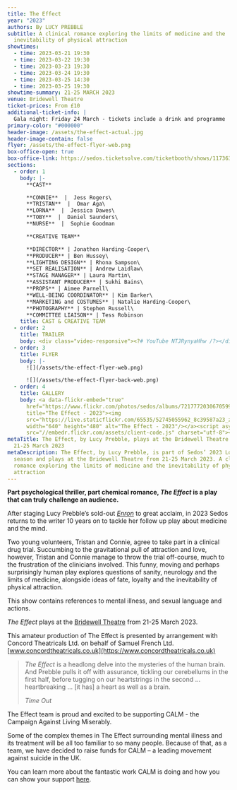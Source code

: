 ```yaml
---
title: The Effect
year: "2023"
authors: By LUCY PREBBLE
subtitle: A clinical romance exploring the limits of medicine and the
  inevitability of physical attraction
showtimes:
  - time: 2023-03-21 19:30
  - time: 2023-03-22 19:30
  - time: 2023-03-23 19:30
  - time: 2023-03-24 19:30
  - time: 2023-03-25 14:30
  - time: 2023-03-25 19:30
showtime-summary: 21-25 MARCH 2023
venue: Bridewell Theatre
ticket-prices: From £10
additional-ticket-info: |
  Gala night: Friday 24 March - tickets include a drink and programme
primary-color: "#000000"
header-image: /assets/the-effect-actual.jpg
header-image-contain: false
flyer: /assets/the-effect-flyer-web.png
box-office-open: true
box-office-link: https://sedos.ticketsolve.com/ticketbooth/shows/1173635529
sections:
  - order: 1
    body: |-
      **CAST**

      **CONNIE**  |  Jess Rogers\
      **TRISTAN**  |  Omar Aga\
      **LORNA**  |  Jessica Dawes\
      **TOBY**  |  Daniel Saunders\
      **NURSE**  |  Sophie Goodman

      **CREATIVE TEAM**

      **DIRECTOR** | Jonathon Harding-Cooper\
      **PRODUCER** | Ben Hussey\
      **LIGHTING DESIGN** | Rhona Sampson\
      **SET REALISATION** | Andrew Laidlaw\
      **STAGE MANAGER** | Laura Martin\
      **ASSISTANT PRODUCER** | Sukhi Bains\
      **PROPS** | Aimee Parnell\
      **WELL-BEING COORDINATOR** | Kim Barker\
      **MARKETING and COSTUMES** | Natalie Harding-Cooper\
      **PHOTOGRAPHY** | Stephen Russell\
      **COMMITTEE LIAISON** | Tess Robinson
    title: CAST & CREATIVE TEAM
  - order: 2
    title: TRAILER
    body: <div class="video-responsive"><?# YouTube NTJRynyaHhw /?></div>
  - order: 3
    title: FLYER
    body: |-
      ![](/assets/the-effect-flyer-web.png)

      ![](/assets/the-effect-flyer-back-web.png)
  - order: 4
    title: GALLERY
    body: <a data-flickr-embed="true"
      href="https://www.flickr.com/photos/sedos/albums/72177720306705993"
      title="The Effect - 2023"><img
      src="https://live.staticflickr.com/65535/52745055962_8c39587a23_z.jpg"
      width="640" height="480" alt="The Effect - 2023"/></a><script async
      src="//embedr.flickr.com/assets/client-code.js" charset="utf-8"></script>
metaTitle: The Effect, by Lucy Prebble, plays at the Bridewell Theatre from
  21-25 March 2023
metaDescription: The Effect, by Lucy Prebble, is part of Sedos’ 2023 London
  season and plays at the Bridewell Theatre from 21-25 March 2023. A clinical
  romance exploring the limits of medicine and the inevitability of physical
  attraction
---
```

**Part psychological thriller, part chemical romance, *The Effect* is a play that can truly challenge an audience.**

After staging Lucy Prebble’s sold-out *[Enron](https://www.sedos.co.uk/shows/2013-enron)* to great acclaim, in 2023 Sedos returns to the writer 10 years on to tackle her follow up play about medicine and the mind.

Two young volunteers, Tristan and Connie, agree to take part in a clinical drug trial. Succumbing to the gravitational pull of attraction and love, however, Tristan and Connie manage to throw the trial off-course, much to the frustration of the clinicians involved. This funny, moving and perhaps surprisingly human play explores questions of sanity, neurology and the limits of medicine, alongside ideas of fate, loyalty and the inevitability of physical attraction.

This show contains references to mental illness, and sexual language and actions.

*The Effect* plays at the [Bridewell Theatre](https://sedos.co.uk/venues/bridewell) from 21-25 March 2023. 

This amateur production of The Effect is presented by arrangement with Concord Theatricals Ltd. on behalf of Samuel French Ltd. [www.concordtheatricals.co.uk](https://www.concordtheatricals.co.uk)

><em>The Effect</em></a> is a headlong delve into the mysteries of the human brain. And Prebble pulls it off with assurance, tickling our cerebellums in the first half, before tugging on our heartstrings in the second ... heartbreaking ... [it has] a heart as well as a brain.
><footer><cite>Time Out</cite></footer>

The Effect team is proud and excited to be supporting CALM - the Campaign Against Living Miserably.

Some of the complex themes in The Effect surrounding mental illness and its treatment will be all too familiar to so many people. Because of that, as a team, we have decided to raise funds for CALM – a leading movement against suicide in the UK.

You can learn more about the fantastic work CALM is doing and how you can show your support [here](https://www.justgiving.com/page/the-effect2023).